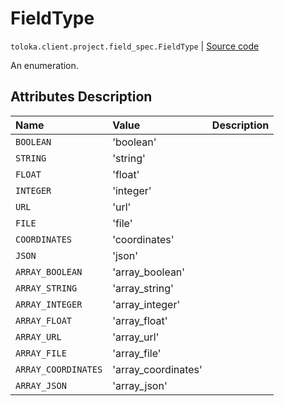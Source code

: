 # FieldType
`toloka.client.project.field_spec.FieldType` | [Source code](https://github.com/Toloka/toloka-kit/blob/v1.2.0.post1/src/client/project/field_spec.py#L27)

An enumeration.

## Attributes Description

| Name | Value | Description |
| :------| :-----------| :----------| 
`BOOLEAN`|'boolean'|
`STRING`|'string'|
`FLOAT`|'float'|
`INTEGER`|'integer'|
`URL`|'url'|
`FILE`|'file'|
`COORDINATES`|'coordinates'|
`JSON`|'json'|
`ARRAY_BOOLEAN`|'array_boolean'|
`ARRAY_STRING`|'array_string'|
`ARRAY_INTEGER`|'array_integer'|
`ARRAY_FLOAT`|'array_float'|
`ARRAY_URL`|'array_url'|
`ARRAY_FILE`|'array_file'|
`ARRAY_COORDINATES`|'array_coordinates'|
`ARRAY_JSON`|'array_json'|
